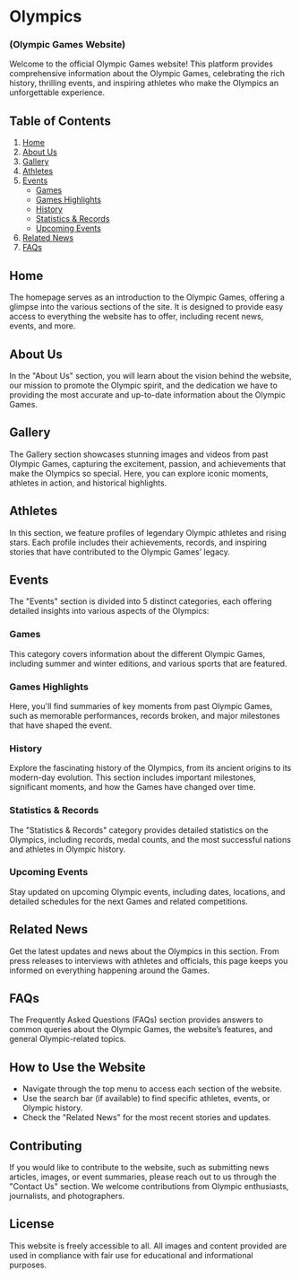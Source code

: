# Olympics
### (Olympic Games Website)

Welcome to the official Olympic Games website! This platform provides comprehensive information about the Olympic Games, celebrating the rich history, thrilling events, and inspiring athletes who make the Olympics an unforgettable experience.

## Table of Contents
1. [Home](#home)
2. [About Us](#about-us)
3. [Gallery](#gallery)
4. [Athletes](#athletes)
5. [Events](#events)
   - [Games](#games)
   - [Games Highlights](#games-highlights)
   - [History](#history)
   - [Statistics & Records](#statistics-records)
   - [Upcoming Events](#upcoming-events)
6. [Related News](#related-news)
7. [FAQs](#faqs)

## Home
The homepage serves as an introduction to the Olympic Games, offering a glimpse into the various sections of the site. It is designed to provide easy access to everything the website has to offer, including recent news, events, and more.

## About Us
In the "About Us" section, you will learn about the vision behind the website, our mission to promote the Olympic spirit, and the dedication we have to providing the most accurate and up-to-date information about the Olympic Games.

## Gallery
The Gallery section showcases stunning images and videos from past Olympic Games, capturing the excitement, passion, and achievements that make the Olympics so special. Here, you can explore iconic moments, athletes in action, and historical highlights.

## Athletes
In this section, we feature profiles of legendary Olympic athletes and rising stars. Each profile includes their achievements, records, and inspiring stories that have contributed to the Olympic Games’ legacy.

## Events
The "Events" section is divided into 5 distinct categories, each offering detailed insights into various aspects of the Olympics:

### Games
This category covers information about the different Olympic Games, including summer and winter editions, and various sports that are featured.

### Games Highlights
Here, you'll find summaries of key moments from past Olympic Games, such as memorable performances, records broken, and major milestones that have shaped the event.

### History
Explore the fascinating history of the Olympics, from its ancient origins to its modern-day evolution. This section includes important milestones, significant moments, and how the Games have changed over time.

### Statistics & Records
The "Statistics & Records" category provides detailed statistics on the Olympics, including records, medal counts, and the most successful nations and athletes in Olympic history.

### Upcoming Events
Stay updated on upcoming Olympic events, including dates, locations, and detailed schedules for the next Games and related competitions.

## Related News
Get the latest updates and news about the Olympics in this section. From press releases to interviews with athletes and officials, this page keeps you informed on everything happening around the Games.

## FAQs
The Frequently Asked Questions (FAQs) section provides answers to common queries about the Olympic Games, the website’s features, and general Olympic-related topics.

## How to Use the Website
- Navigate through the top menu to access each section of the website.
- Use the search bar (if available) to find specific athletes, events, or Olympic history.
- Check the "Related News" for the most recent stories and updates.

## Contributing
If you would like to contribute to the website, such as submitting news articles, images, or event summaries, please reach out to us through the "Contact Us" section. We welcome contributions from Olympic enthusiasts, journalists, and photographers.

## License
This website is freely accessible to all. All images and content provided are used in compliance with fair use for educational and informational purposes.
